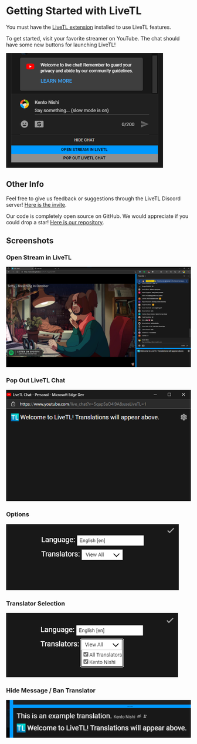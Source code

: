 # Getting Started with LiveTL

You must have the [LiveTL extension]() installed to use LiveTL features.

To get started, visit your favorite streamer on YouTube. The chat should have some new buttons for launching LiveTL!

![](../img/openlivetl.png)

## Other Info
Feel free to give us feedback or suggestions through the LiveTL Discord server! [Here is the invite](https://discord.gg/uJrV3tmthg).

Our code is completely open source on GitHub. We would appreciate if you could drop a star! [Here is our repository](https://github.com/KentoNishi/LiveTL).

## Screenshots

### Open Stream in LiveTL
![](../img/livetlscreen.png)

### Pop Out LiveTL Chat
![](../img/popout.png)

### Options
![](../img/options.png)

### Translator Selection
![](../img/translators.png)

### Hide Message / Ban Translator
![](../img/ban.png)

<script>
    document.head.innerHTML += `
        <head>
            <link rel="icon" href="./favicon.ico" type="image/x-icon" />
        </head>
    `;
</script>